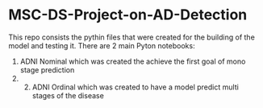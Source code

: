 # MSC-DS-Project-on-AD-Detection
This repo consists the pythin files that were created for the building of the model and testing it. 
There are 2 main Pyton notebooks:
1. ADNI Nominal which was created the achieve the first goal of mono stage prediction
2. 2. ADNI Ordinal which was created to have a model predict multi stages of the disease
